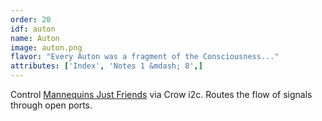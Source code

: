 ```yaml
---
order: 20
idf: auton
name: Auton
image: auton.png
flavor: "Every Auton was a fragment of the Consciousness..."
attributes: ['Index', 'Notes 1 &mdash; 8',]
---
```

Control [Mannequins Just Friends](https://www.whimsicalraps.com/products/just-friends?variant=5586981781533) via Crow i2c. Routes the flow of signals through open ports.